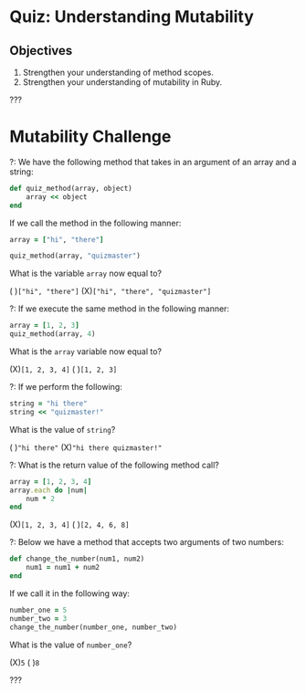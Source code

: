 # Quiz: Understanding Mutability

## Objectives

1. Strengthen your understanding of method scopes.
2. Strengthen your understanding of mutability in Ruby.

???

# Mutability Challenge

?: We have the following method that takes in an argument of an array and a string:

```ruby
def quiz_method(array, object)
	array << object
end
```

If we call the method in the following manner:

```ruby
array = ["hi", "there"]

quiz_method(array, "quizmaster")
```

What is the variable `array` now equal to?

( )`["hi", "there"]` (X)`["hi", "there", "quizmaster"]`

?: If we execute the same method in the following manner:

```ruby
array = [1, 2, 3]
quiz_method(array, 4)
```

What is the `array` variable now equal to?

(X)`[1, 2, 3, 4]` ( )`[1, 2, 3]`

?: If we perform the following:

```ruby
string = "hi there"
string << "quizmaster!"
```
What is the value of `string`?

( )`"hi there"` (X)`"hi there quizmaster!"`

?: What is the return value of the following method call?

```ruby
array = [1, 2, 3, 4]
array.each do |num|
	num * 2
end
```

(X)`[1, 2, 3, 4]` ( )`[2, 4, 6, 8]`

?: Below we have a method that accepts two arguments of two numbers:

```ruby
def change_the_number(num1, num2)
	num1 = num1 + num2
end
```

If we call it in the following way: 

```ruby
number_one = 5
number_two = 3
change_the_number(number_one, number_two)
```

What is the value of `number_one`?

(X)`5` ( )`8`

???














